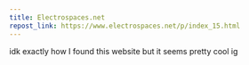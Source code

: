 ```yaml
---
title: Electrospaces.net
repost_link: https://www.electrospaces.net/p/index_15.html
---
```


idk exactly how I found this website but it seems pretty cool ig
